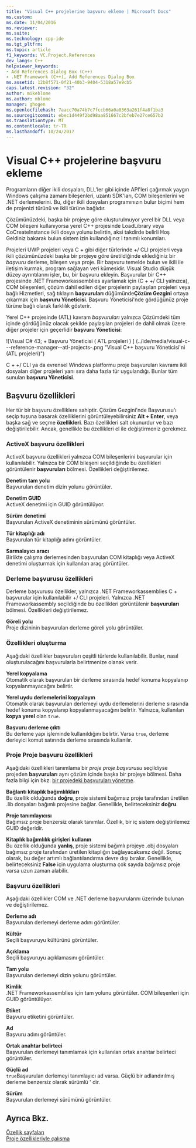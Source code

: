 ```yaml
---
title: "Visual C++ projelerine başvuru ekleme | Microsoft Docs"
ms.custom: 
ms.date: 11/04/2016
ms.reviewer: 
ms.suite: 
ms.technology: cpp-ide
ms.tgt_pltfrm: 
ms.topic: article
f1_keywords: VC.Project.References
dev_langs: C++
helpviewer_keywords:
- Add References Dialog Box (C++)
- .NET Framework (C++), Add References Dialog Box
ms.assetid: 12b8f571-0f21-40b3-9404-5318a57e9cb5
caps.latest.revision: "32"
author: mikeblome
ms.author: mblome
manager: ghogen
ms.openlocfilehash: 7aacc70a74b7c7fccb66a0a8363a261f4a8f1ba3
ms.sourcegitcommit: ebec1d449f2bd98aa851667c2bfeb7e27ce657b2
ms.translationtype: MT
ms.contentlocale: tr-TR
ms.lasthandoff: 10/24/2017
---
```

# <a name="adding-references-in-visual-c-projects"></a>Visual C++ projelerine başvuru ekleme
Programların diğer ikili dosyaları, DLL'ler gibi içinde API'leri çağırmak yaygın Windows çalışma zamanı bileşenleri, uzantı SDK'ları, COM bileşenlerini ve .NET derlemelerini. Bu, diğer ikili dosyaları programınızın bulur biçimi hem de projenizi türünü ve ikili türüne bağlıdır.  
  
 Çözümünüzdeki, başka bir projeye göre oluşturulmuyor yerel bir DLL veya COM bileşeni kullanıyorsa yerel C++ projesinde LoadLibrary veya CoCreateInstance ikili dosya yolunu belirtin, aksi takdirde belirli Hoş Geldiniz bakarak bulun sistem izin kullandığınız l tanımlı konumları.  
  
 Projeleri UWP projeleri veya C + gibi diğer türlerinde +/ CLI projeleri veya ikili çözümünüzdeki başka bir projeye göre üretildiğinde eklediğiniz bir *başvuru* derleme, bileşen veya proje.   Bir başvuru temelde bulun ve ikili ile iletişim kurmak, program sağlayan veri kümesidir.       Visual Studio düşük düzey ayrıntılarını işler, bu, bir başvuru ekleyin. Başvurular bir C++ projesinde .NET Frameworkassemblies ayarlamak için (C + +/ CLI yalnızca), COM bileşenleri, çözüm dahil edilen diğer projelerin paylaşılan projeleri veya bağlı Hizmetleri, sağ tıklayın **başvuruları** düğümünde**Çözüm Gezgini** ortaya çıkarmak için **başvuru Yöneticisi**. Başvuru Yöneticisi'nde gördüğünüz proje türüne bağlı olarak farklılık gösterir.  
  
 Yerel C++ projesinde (ATL) kavram *başvuruları* yalnızca Çözümdeki tüm içinde gördüğünüz olacak şekilde paylaşılan projeleri de dahil olmak üzere diğer projeler için geçerlidir **başvuru Yöneticisi**:  
  
 ![Visual C# 43; &#43; Başvuru Yöneticisi &#40; ATL projeleri &#41; ] (../ide/media/visual-c---reference-manager--atl-projects-.png "Visual C++ başvuru Yöneticisi'ni (ATL projeleri)")  
  
 C + +/ CLI ya da evrensel Windows platformu proje başvuruları kavramı ikili dosyaları diğer projeleri yanı sıra daha fazla tür uygulandığı.  Bunlar tüm sunulan **başvuru Yöneticisi**.
  
## <a name="reference-properties"></a>Başvuru özellikleri  
 Her tür bir başvuru özelliklere sahiptir. Çözüm Gezgini'nde Başvurusu'ı seçip tuşuna basarak özelliklerini görüntüleyebilirsiniz **Alt + Enter**, veya başka sağ ve seçme **özellikleri**. Bazı özellikleri salt okunurdur ve bazı değiştirilebilir. Ancak, genellikle bu özellikleri el ile değiştirmeniz gerekmez.  
  
### <a name="activex-reference-properties"></a>ActiveX başvuru özellikleri  
 ActiveX başvuru özellikleri yalnızca COM bileşenlerini başvurular için kullanılabilir. Yalnızca bir COM bileşeni seçildiğinde bu özellikleri görüntülenir **başvuruları** bölmesi. Özellikleri değiştirilemez.  
  
 **Denetim tam yolu**  
 Başvurulan denetim dizin yolunu görüntüler.  
  
 **Denetim GUID**  
 ActiveX denetimi için GUID görüntülüyor.  
  
 **Sürüm denetimi**  
 Başvurulan ActiveX denetiminin sürümünü görüntüler.  
  
 **Tür kitaplığı adı**  
 Başvurulan tür kitaplığı adını görüntüler.  
  
 **Sarmalayıcı aracı**  
 Birlikte çalışma derlemesinden başvurulan COM kitaplığı veya ActiveX denetimi oluşturmak için kullanılan araç görüntüler.  
  
### <a name="assembly-reference-properties"></a>Derleme başvurusu özellikleri  
 Derleme başvurusu özellikler, yalnızca .NET Frameworkassemblies C + başvurular için kullanılabilir +/ CLI projeleri. Yalnızca .NET Frameworkassembly seçildiğinde bu özellikleri görüntülenir **başvuruları** bölmesi. Özellikleri değiştirilemez.  
  
 **Göreli yolu**  
 Proje dizininin başvurulan derleme göreli yolu görüntüler.  
  
### <a name="build-properties"></a>Özellikleri oluşturma  
 Aşağıdaki özellikler başvuruları çeşitli türlerde kullanılabilir. Bunlar, nasıl oluşturulacağını başvurularla belirtmenize olanak verir.  
  
 **Yerel kopyalama**  
 Otomatik olarak başvurulan bir derleme sırasında hedef konuma kopyalanıp kopyalanmayacağını belirtir.  
  
 **Yerel uydu derlemelerini kopyalayın**  
 Otomatik olarak başvurulan derlemeyi uydu derlemelerini derleme sırasında hedef konuma kopyalanıp kopyalanmayacağını belirtir. Yalnızca, kullanılan **kopya yerel** olan `true`.  
  
 **Başvuru derleme çıktı**  
 Bu derleme yapı işleminde kullanıldığını belirtir. Varsa `true`, derleme derleyici komut satırında derleme sırasında kullanılır.  
  
### <a name="project-to-project-reference-properties"></a>Proje Proje başvuru özellikleri  
 Aşağıdaki özellikleri tanımlama bir *proje proje başvurusu* seçildiyse projeden **başvuruları** aynı çözüm içinde başka bir projeye bölmesi. Daha fazla bilgi için bkz: [bir projedeki başvuruları yönetme](/visualstudio/ide/managing-references-in-a-project).  
  
 **Bağlantı kitaplık bağımlılıkları**  
 Bu özellik olduğunda **doğru**, proje sistemi bağımsız proje tarafından üretilen .lib dosyaları bağımlı projesine bağlar. Genellikle, belirteceksiniz **doğru**.  
  
 **Proje tanımlayıcısı**  
 Bağımsız proje benzersiz olarak tanımlar. Özellik, bir iç sistem değiştirilemez GUID değeridir.  
  
 **Kitaplık bağımlılık girişleri kullanın**  
 Bu özellik olduğunda **yanlış**, proje sistemi bağımlı projeye .obj dosyaları bağımsız proje tarafından üretilen kitaplığın bağlayacaksınız değil. Sonuç olarak, bu değer artımlı bağlantılandırma devre dışı bırakır. Genellikle, belirteceksiniz **False** için uygulama oluşturma çok sayıda bağımsız proje varsa uzun zaman alabilir.  
  
### <a name="reference-properties"></a>Başvuru özellikleri  
 Aşağıdaki özellikler COM ve .NET derleme başvurularını üzerinde bulunan ve değiştirilemez.  
  
 **Derleme adı**  
 Başvurulan derlemeyi derleme adını görüntüler.  
  
 **Kültür**  
 Seçili başvuruyu kültürünü görüntüler.  
  
 **Açıklama**  
 Seçili başvuruyu açıklamasını görüntüler.  
  
 **Tam yolu**  
 Başvurulan derlemeyi dizin yolunu görüntüler.  
  
 **Kimlik**  
 .NET Frameworkassemblies için tam yolunu görüntüler. COM bileşenleri için GUID görüntülüyor.  
  
 **Etiket**  
 Başvuru etiketini görüntüler.  
  
 **Ad**  
 Başvuru adını görüntüler.  
  
 **Ortak anahtar belirteci**  
 Başvurulan derlemeyi tanımlamak için kullanılan ortak anahtar belirteci görüntüler.  
  
 **Güçlü ad**  
 `true`Başvurulan derlemeyi tanımlayıcı ad varsa. Güçlü bir adlandırılmış derleme benzersiz olarak sürümlü ' dir.  
  
 **Sürüm**  
 Başvurulan derlemeyi sürümünü görüntüler.  
  
## <a name="see-also"></a>Ayrıca Bkz.  
 [Özellik sayfaları](../ide/property-pages-visual-cpp.md)   
 [Proje özellikleriyle çalışma](../ide/working-with-project-properties.md)